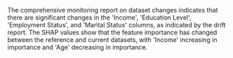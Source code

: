The comprehensive monitoring report on dataset changes indicates that there are significant changes in the 'Income', 'Education Level', 'Employment Status', and 'Marital Status' columns, as indicated by the drift report. The SHAP values show that the feature importance has changed between the reference and current datasets, with 'Income' increasing in importance and 'Age' decreasing in importance.